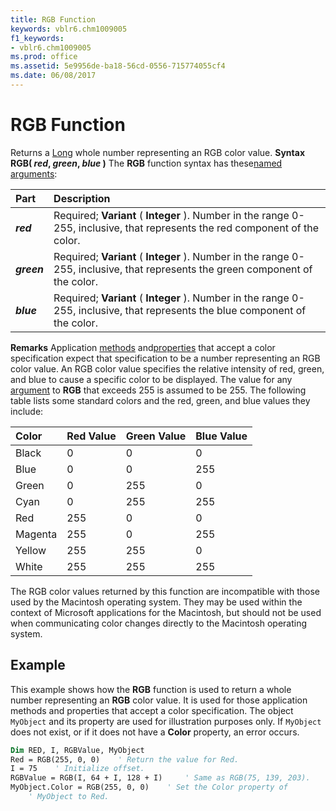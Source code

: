 ```yaml
---
title: RGB Function
keywords: vblr6.chm1009005
f1_keywords:
- vblr6.chm1009005
ms.prod: office
ms.assetid: 5e9956de-ba18-56cd-0556-715774055cf4
ms.date: 06/08/2017
---
```



# RGB Function



Returns a [Long](vbe-glossary.md) whole number representing an RGB color value.
 **Syntax**
 **RGB( _red_, _green_, _blue_ )**
The  **RGB** function syntax has these[named arguments](vbe-glossary.md):


|**Part**|**Description**|
|:-----|:-----|
|**_red_**|Required;  **Variant** ( **Integer** ). Number in the range 0-255, inclusive, that represents the red component of the color.|
|**_green_**|Required;  **Variant** ( **Integer** ). Number in the range 0-255, inclusive, that represents the green component of the color.|
|**_blue_**|Required;  **Variant** ( **Integer** ). Number in the range 0-255, inclusive, that represents the blue component of the color.|

 **Remarks**
Application [methods](vbe-glossary.md) and[properties](vbe-glossary.md) that accept a color specification expect that specification to be a number representing an RGB color value. An RGB color value specifies the relative intensity of red, green, and blue to cause a specific color to be displayed.
The value for any [argument](vbe-glossary.md) to **RGB** that exceeds 255 is assumed to be 255.
The following table lists some standard colors and the red, green, and blue values they include:


|**Color**|**Red Value**|**Green Value**|**Blue Value**|
|:-----|:-----|:-----|:-----|
|Black|0|0|0|
|Blue|0|0|255|
|Green|0|255|0|
|Cyan|0|255|255|
|Red|255|0|0|
|Magenta|255|0|255|
|Yellow|255|255|0|
|White|255|255|255|
The RGB color values returned by this function are incompatible with those used by the Macintosh operating system. They may be used within the context of Microsoft applications for the Macintosh, but should not be used when communicating color changes directly to the Macintosh operating system.

## Example

This example shows how the  **RGB** function is used to return a whole number representing an **RGB** color value. It is used for those application methods and properties that accept a color specification. The object `MyObject` and its property are used for illustration purposes only. If `MyObject` does not exist, or if it does not have a **Color** property, an error occurs.


```vb
Dim RED, I, RGBValue, MyObject
Red = RGB(255, 0, 0)    ' Return the value for Red.
I = 75    ' Initialize offset.
RGBValue = RGB(I, 64 + I, 128 + I)     ' Same as RGB(75, 139, 203).
MyObject.Color = RGB(255, 0, 0)    ' Set the Color property of 
    ' MyObject to Red.

```



